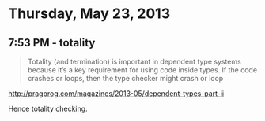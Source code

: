 # Thursday, May 23, 2013

## 7:53 PM - totality

> Totality (and termination) is important in dependent type systems because
> it’s a key requirement for using code inside types. If the code crashes or
> loops, then the type checker might crash or loop

http://pragprog.com/magazines/2013-05/dependent-types-part-ii

Hence totality checking.
